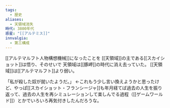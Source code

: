 ```yaml
---
tags:
  - 歴史
aliases:
  - 天領域消失
時代: 3800年代
惑星: "[[アルテミス]]"
innvalgia:
  - 第三構成
---
```

[[アルテマルフト人物構想機械]]になったことを
[[天領域]]の主である[[スカイショット]]は悟り、そのせいで
天領域は[[豚岬]]の時代に消え去っていた。
[[天領域]]は[[アルテマルフト]]より弱い。

「私が殺した奴が就いたようだ。」
←これもう少し言い換えようかと思ったけど、やっぱ[[スカイショット・フランシージャ]]も年月経てば過去の人生を振り返って、過去の人生を再シミュレーションして楽しんでる過程（[[ゲームワールド]]）とかでいろいろ再気付きしたんだろうな。
